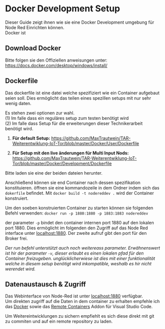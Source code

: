 # Docker Development Setup
Dieser Guide zeigt ihnen wie sie eine Docker Development umgebung für Node Red Einrichten können.
<br/>Docker ist 
 
## Download Docker
Bitte folgen sie den Offiziellen anweisungen unter:
https://docs.docker.com/desktop/windows/install/
 
 
 
## Dockerfile
 
 Das dockerfile ist eine datei welche spezifiziert wie ein Container aufgebaut seien soll.
 Dies ermöglicht das teilen eines spezillen setups mit nur sehr wenig daten.


Es stehen zwei optionen zur wahl. 
<br/>(1) Im falle dass ein reguläres setup zum testen benötigt wird
<br/>(2) Im falle dass Setup für die erweiterungen dieser Technikerarbeit benötigt wird. 
 
1. **Für default Setup:** https://github.com/MaxTrautwein/TAR-Weiterentwiklung-IoT-Tor/blob/master/Docker/User/Dockerfile
 
2. **Für Setup mit den live änderungen für Multi Input Nods:** https://github.com/MaxTrautwein/TAR-Weiterentwiklung-IoT-Tor/blob/master/Docker/Development/Dockerfile
 

Bitte laden sie eine der beiden dateien herunter.

Anschließend können sie end Container nach dessen spezifikation konstituieren.
öffnen sie eine kommandozeile in dem Ordner indem sich das `dokerfile` befindet.
Mit `docker build -t nodereddev .` wird der Container konstruiert. 

Um den soeben konstruierten Container zu starten können sie folgenden Befehl verwenden: `docker run -p 1880:1880 -p 1883:1883 nodereddev`
 
der parameter `-p` bindet den container internen port 1880 auf den lokalen port 1880.
Dies ermöglicht im folgenden den Zugriff auf das Node Red interface unter [localhost:1880](localhost:1880).
Der zweite aufruf gibt den port für den Broker frei.

_Der run befehl unterstützt auch noch weitereass parameter. Erwähnenswert ist hir der parameter `-v`, dieser erlaubt es einen lokalen pfad für den Container freizugeben. unglücklicherwiese ist dies mit einer funktionalität welche in diesem setup benötigt wird inkompatible, weshalb es hir nicht werendet wird._

## Datenaustausch & Zugriff
Das Webinterface von Node-Red ist unter  [localhost:1880](localhost:1880) verfügbar.
<br/>Um direkten zugriff auf die Daten in dem container zu erhalten empfehle ich das [Docker](https://marketplace.visualstudio.com/items?itemName=ms-azuretools.vscode-docker) sowie das [Remote Containers](https://marketplace.visualstudio.com/items?itemName=ms-vscode-remote.remote-containers) Addon für Visual Studio Code.

Um Weitereintwicklungen zu sichern empfiehlt es sich diese direkt mit git zu commiten und auf ein remote repository zu laden.